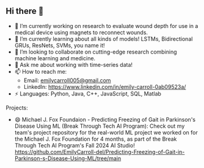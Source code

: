 ## Hi there 👋

- 🔭 I’m currently working on research to evaluate wound depth for use in a medical device using magnets to reconnect wounds.
- 🌱 I’m currently learning about all kinds of models! LSTMs, Bidirectional GRUs, ResNets, SVMs, you name it!
- 👯 I’m looking to collaborate on cutting-edge research combining machine learning and medicine.
- 💬 Ask me about working with time-series data!
- 📫 How to reach me:
    - Email: emilycarroll005@gmail.com
    - LinkedIn: https://www.linkedin.com/in/emily-carroll-0ab09523a/
- ⚡ Languages: Python, Java, C++, JavaScript, SQL, Matlab

Projects:
- 😄 Michael J. Fox Foundaion - Predicting Freezing of Gait in Parkinson's Disease Using ML (Break Through Tech AI Program): Check out my team's project repository for the real-world ML project we worked on for the Michael J. Fox Foundation for 4 months, as part of the Break Through Tech AI Program's Fall 2024 AI Studio! https://github.com/EmilyCarroll-del/Predicting-Freezing-of-Gait-in-Parkinson-s-Disease-Using-ML/tree/main
